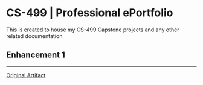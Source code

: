# CS-499 | Professional ePortfolio
This is created to house my CS-499 Capstone projects and any other related documentation



## Enhancement 1
___
<a href="https://github.com/chris3024/IT-145-Pet-Rescue" class="button" target="_blank">Original Artifact</a>

